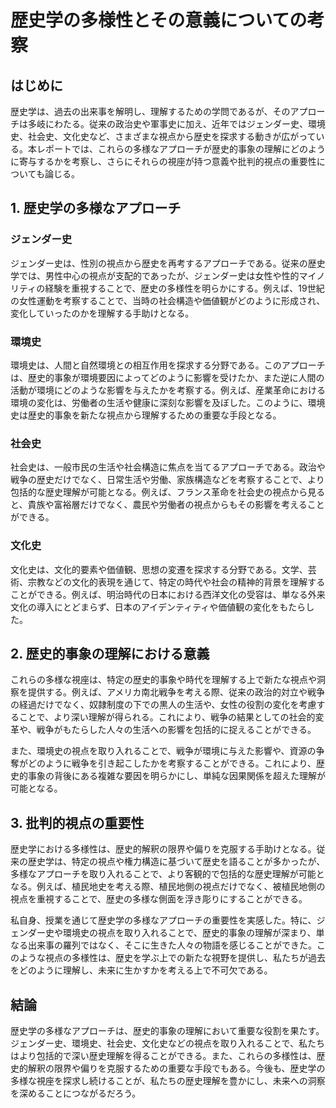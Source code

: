 # 歴史学の多様性とその意義についての考察

## はじめに

歴史学は、過去の出来事を解明し、理解するための学問であるが、そのアプローチは多岐にわたる。従来の政治史や軍事史に加え、近年ではジェンダー史、環境史、社会史、文化史など、さまざまな視点から歴史を探求する動きが広がっている。本レポートでは、これらの多様なアプローチが歴史的事象の理解にどのように寄与するかを考察し、さらにそれらの視座が持つ意義や批判的視点の重要性についても論じる。

## 1. 歴史学の多様なアプローチ

### ジェンダー史

ジェンダー史は、性別の視点から歴史を再考するアプローチである。従来の歴史学では、男性中心の視点が支配的であったが、ジェンダー史は女性や性的マイノリティの経験を重視することで、歴史の多様性を明らかにする。例えば、19世紀の女性運動を考察することで、当時の社会構造や価値観がどのように形成され、変化していったのかを理解する手助けとなる。

### 環境史

環境史は、人間と自然環境との相互作用を探求する分野である。このアプローチは、歴史的事象が環境要因によってどのように影響を受けたか、また逆に人間の活動が環境にどのような影響を与えたかを考察する。例えば、産業革命における環境の変化は、労働者の生活や健康に深刻な影響を及ぼした。このように、環境史は歴史的事象を新たな視点から理解するための重要な手段となる。

### 社会史

社会史は、一般市民の生活や社会構造に焦点を当てるアプローチである。政治や戦争の歴史だけでなく、日常生活や労働、家族構造などを考察することで、より包括的な歴史理解が可能となる。例えば、フランス革命を社会史の視点から見ると、貴族や富裕層だけでなく、農民や労働者の視点からもその影響を考えることができる。

### 文化史

文化史は、文化的要素や価値観、思想の変遷を探求する分野である。文学、芸術、宗教などの文化的表現を通じて、特定の時代や社会の精神的背景を理解することができる。例えば、明治時代の日本における西洋文化の受容は、単なる外来文化の導入にとどまらず、日本のアイデンティティや価値観の変化をもたらした。

## 2. 歴史的事象の理解における意義

これらの多様な視座は、特定の歴史的事象や時代を理解する上で新たな視点や洞察を提供する。例えば、アメリカ南北戦争を考える際、従来の政治的対立や戦争の経過だけでなく、奴隷制度の下での黒人の生活や、女性の役割の変化を考慮することで、より深い理解が得られる。これにより、戦争の結果としての社会的変革や、戦争がもたらした人々の生活への影響を包括的に捉えることができる。

また、環境史の視点を取り入れることで、戦争が環境に与えた影響や、資源の争奪がどのように戦争を引き起こしたかを考察することができる。これにより、歴史的事象の背後にある複雑な要因を明らかにし、単純な因果関係を超えた理解が可能となる。

## 3. 批判的視点の重要性

歴史学における多様性は、歴史的解釈の限界や偏りを克服する手助けとなる。従来の歴史学は、特定の視点や権力構造に基づいて歴史を語ることが多かったが、多様なアプローチを取り入れることで、より客観的で包括的な歴史理解が可能となる。例えば、植民地史を考える際、植民地側の視点だけでなく、被植民地側の視点を重視することで、歴史の多様な側面を浮き彫りにすることができる。

私自身、授業を通じて歴史学の多様なアプローチの重要性を実感した。特に、ジェンダー史や環境史の視点を取り入れることで、歴史的事象の理解が深まり、単なる出来事の羅列ではなく、そこに生きた人々の物語を感じることができた。このような視点の多様性は、歴史を学ぶ上での新たな視野を提供し、私たちが過去をどのように理解し、未来に生かすかを考える上で不可欠である。

## 結論

歴史学の多様なアプローチは、歴史的事象の理解において重要な役割を果たす。ジェンダー史、環境史、社会史、文化史などの視点を取り入れることで、私たちはより包括的で深い歴史理解を得ることができる。また、これらの多様性は、歴史的解釈の限界や偏りを克服するための重要な手段でもある。今後も、歴史学の多様な視座を探求し続けることが、私たちの歴史理解を豊かにし、未来への洞察を深めることにつながるだろう。
